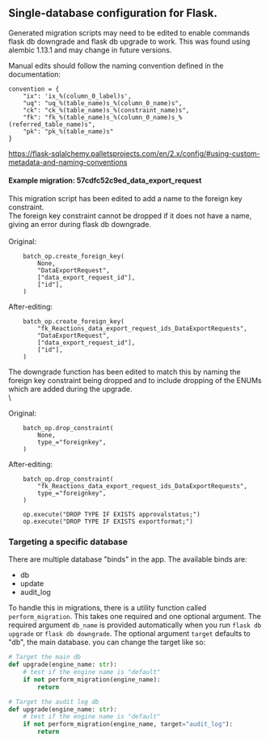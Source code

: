 ## Single-database configuration for Flask.

Generated migration scripts may need to be edited to enable commands flask db downgrade and flask db upgrade to work.
This was found using alembic 1.13.1 and may change in future versions.

Manual edits should follow the naming convention defined in the documentation:

```
convention = {
    "ix": 'ix_%(column_0_label)s',
    "uq": "uq_%(table_name)s_%(column_0_name)s",
    "ck": "ck_%(table_name)s_%(constraint_name)s",
    "fk": "fk_%(table_name)s_%(column_0_name)s_%(referred_table_name)s",
    "pk": "pk_%(table_name)s"
}
```

https://flask-sqlalchemy.palletsprojects.com/en/2.x/config/#using-custom-metadata-and-naming-conventions


#### Example migration: 57cdfc52c9ed_data_export_request
This migration script has been edited to add a name to the foreign key constraint.\
The foreign key constraint cannot be dropped if it does not have a name, giving an error during flask db downgrade. \
\
Original:
```
    batch_op.create_foreign_key(
        None,
        "DataExportRequest",
        ["data_export_request_id"],
        ["id"],
    )
```

After-editing:
```
    batch_op.create_foreign_key(
        "fk_Reactions_data_export_request_ids_DataExportRequests",
        "DataExportRequest",
        ["data_export_request_id"],
        ["id"],
    )
```
The downgrade function has been edited to match this by naming the foreign key constraint being dropped and
to include dropping of the ENUMs which are added during the upgrade. \
\

Original:
```
    batch_op.drop_constraint(
        None,
        type_="foreignkey",
    )
```
After-editing:
```
    batch_op.drop_constraint(
        "fk_Reactions_data_export_request_ids_DataExportRequests",
        type_="foreignkey",
    )

    op.execute("DROP TYPE IF EXISTS approvalstatus;")
    op.execute("DROP TYPE IF EXISTS exportformat;")
```

### Targeting a specific database
There are multiple database "binds" in the app. The available binds are:
- db
- update
- audit_log

To handle this in migrations, there is a utility function called `perform_migration`.
This takes one required and one optional argument. The required argument `db_name` is
provided automatically when you run `flask db upgrade` or `flask db downgrade`. The
optional argument `target` defaults to "db", the main database. you can change the target
like so:
```python
# Target the main db
def upgrade(engine_name: str):
    # test if the engine name is "default"
    if not perform_migration(engine_name):
        return

# Target the audit log db
def upgrade(engine_name: str):
    # test if the engine name is "default"
    if not perform_migration(engine_name, target="audit_log"):
        return
```